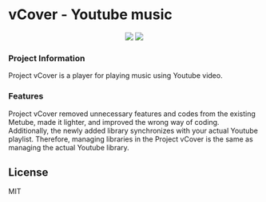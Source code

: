 # vCover - Youtube music

<p align="center">
  <img src="https://i.imgur.com/heVWcRW.png" />
  <img src="https://i.imgur.com/eUXfCJZ.png" />
</p>

### Project Information
Project vCover is a player for playing music using Youtube video.

### Features
Project vCover removed unnecessary features and codes from the existing Metube, made it lighter, and improved the wrong way of coding. Additionally, the newly added library synchronizes with your actual Youtube playlist.
Therefore, managing libraries in the Project vCover is the same as managing the actual Youtube library.

## License
MIT
